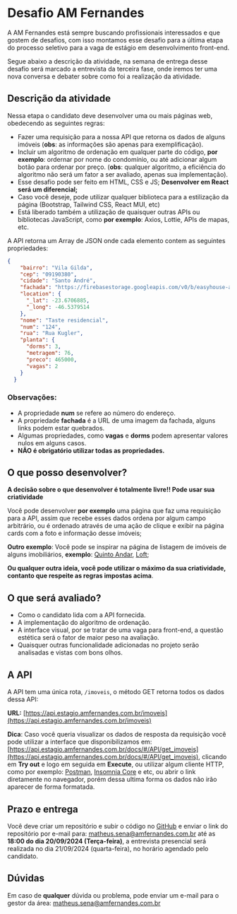 # Desafio AM Fernandes

A AM Fernandes está sempre buscando profissionais interessados e que gostem de desafios, com isso montamos esse desafio para a última etapa do processo seletivo para a vaga de estágio em desenvolvimento front-end.

Segue abaixo a descrição da atividade, na semana de entrega desse desafio será marcado a entrevista da terceira fase, onde iremos ter uma nova conversa e debater sobre como foi a realização da atividade.  

## Descrição da atividade

Nessa etapa o candidato deve desenvolver uma ou mais páginas web, obedecendo as seguintes regras:

- Fazer uma requisição para a nossa API que retorna os dados de alguns imóveis (**obs**: as informações são apenas para exemplificação).
- Incluir um algoritmo de ordenação em qualquer parte do código, **por exemplo**: ordernar por nome do condomínio, ou até adicionar algum botão para ordenar por preço. (**obs**: qualquer algoritmo, a eficiência do algoritmo não será um fator a ser avaliado, apenas sua implementação).
- Esse desafio pode ser feito em HTML, CSS e JS; **Desenvolver em React será um diferencial;**
- Caso você deseje, pode utilizar qualquer biblioteca para a estilização da página (Bootstrap, Tailwind CSS, React MUI, etc)
- Está liberado também a utilização de quaisquer outras APIs ou bibliotecas JavaScript, como **por exemplo**: Axios, Lottie, APIs de mapas, etc.


A API retorna um Array de JSON onde cada elemento contem as seguintes propriedades:

```json
{
    "bairro": "Vila Gilda",
    "cep": "09190380",
    "cidade": "Santo André",
    "fachada": "https://firebasestorage.googleapis.com/v0/b/easyhouse-amf.appspot.com/o/taste.png?alt=media",
    "location": {
      "_lat": -23.6706885,
      "_long": -46.5379514
    },
    "nome": "Taste residencial",
    "num": "124",
    "rua": "Rua Kugler",
    "planta": {
      "dorms": 3,
      "metragem": 76,
      "preco": 465000,
      "vagas": 2
    }
  }
```

### Observações: 
- A propriedade **num** se refere ao número do endereço.
- A propriedade **fachada** é a URL de uma imagem da fachada, alguns links podem estar quebrados.
- Algumas propriedades, como **vagas** e **dorms** podem apresentar valores nulos em alguns casos.
- **NÃO é obrigatório utilizar todas as propriedades.** 

## O que posso desenvolver?

**A decisão sobre o que desenvolver é totalmente livre!! Pode usar sua criatividade** 

Você pode desenvolver **por exemplo** uma página que faz uma requisição para a API, assim que recebe esses dados ordena por algum campo arbitrário, ou é ordenado através de uma ação de clique e exibir na página cards com a foto e informação desse imóveis;

**Outro exemplo**: Você pode se inspirar na página de listagem de imóveis de alguns imobiliários, **exemplo**: [Quinto Andar](https://www.quintoandar.com.br/), [Loft](https://loft.com.br/);

 **Ou qualquer outra ideia, você pode utilizar o máximo da sua criatividade, contanto que respeite as regras impostas acima**.

## O que será avaliado?

- Como o candidato lida com a API fornecida.
- A implementação do algoritmo de ordenação.
- A interface visual, por se tratar de uma vaga para front-end, a questão estética será o fator de maior peso na avaliação.
- Quaisquer outras funcionalidade adicionadas no projeto serão analisadas e vistas com bons olhos.

## A API

A API tem uma única rota, `/imoveis`, o método GET retorna todos os dados dessa API:

**URL:** [https://api.estagio.amfernandes.com.br/imoveis](https://api.estagio.amfernandes.com.br/imoveis)

**Dica**: Caso você queria visualizar os dados de resposta da requisição você pode utilizar a interface que disponibilizamos em: [https://api.estagio.amfernandes.com.br/docs/#/API/get_imoveis](https://api.estagio.amfernandes.com.br/docs/#/API/get_imoveis), clicando em **Try out** e logo em seguida em **Execute**, ou utilizar algum cliente HTTP, como por exemplo: [Postman](https://www.postman.com/), [Insomnia Core](https://insomnia.rest/) e etc, ou abrir o link diretamente no navegador, porém dessa ultima forma os dados não irão aparecer de forma formatada.

## Prazo e entrega

Você deve criar um repositório e subir o código no [GitHub](https://github.com) e enviar o link do repositório por e-mail para: matheus.sena@amfernandes.com.br até as **18:00 do dia 20/09/2024 (Terça-feira)**, a entrevista presencial será realizada no dia 21/09/2024 (quarta-feira), no horário agendado pelo candidato.

## Dúvidas
Em caso de **qualquer** dúvida ou problema, pode enviar um e-mail para o gestor da área: matheus.sena@amfernandes.com.br
